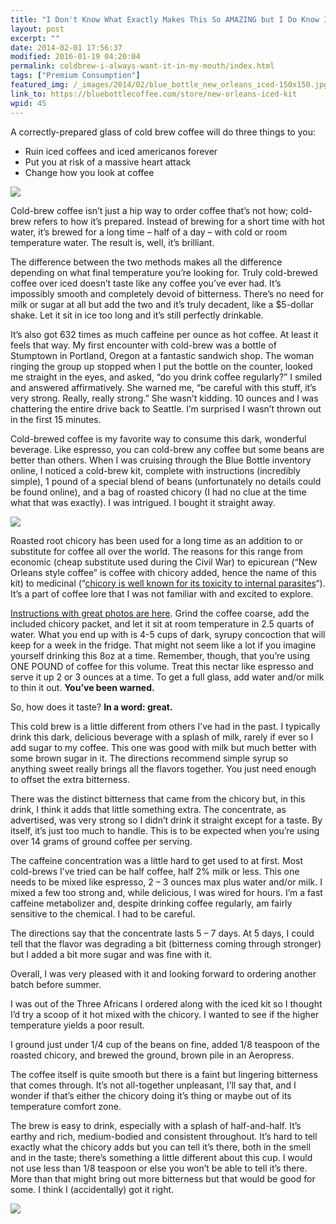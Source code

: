 ```yaml
---
title: "I Don't Know What Exactly Makes This So AMAZING but I Do Know I Always Want It In My Mouth"
layout: post
excerpt: ""
date: 2014-02-01 17:56:37
modified: 2016-01-19 04:20:04
permalink: coldbrew-i-always-want-it-in-my-mouth/index.html
tags: ["Premium Consumption"]
featured_img: /_images/2014/02/blue_bottle_new_orleans_iced-150x150.jpg
link_to: https://bluebottlecoffee.com/store/new-orleans-iced-kit
wpid: 45
---
```



A correctly-prepared glass of cold brew coffee will do three things to you:

- Ruin iced coffees and iced americanos forever
- Put you at risk of a massive heart attack
- Change how you look at coffee

![](/_images/2014/02/blue_bottle_new_orleans_iced.jpg)

Cold-brew coffee isn’t just a hip way to order coffee that’s not how; cold-brew refers to how it’s prepared. Instead of brewing for a short time with hot water, it’s brewed for a long time – half of a day – with cold or room temperature water. The result is, well, it’s brilliant.

The difference between the two methods makes all the difference depending on what final temperature you’re looking for. Truly cold-brewed coffee over iced doesn’t taste like any coffee you’ve ever had. It’s impossibly smooth and completely devoid of bitterness. There’s no need for milk or sugar at all but add the two and it’s truly decadent, like a $5-dollar shake. Let it sit in ice too long and it’s still perfectly drinkable.

It’s also got 632 times as much caffeine per ounce as hot coffee. At least it feels that way. My first encounter with cold-brew was a bottle of Stumptown in Portland, Oregon at a fantastic sandwich shop. The woman ringing the group up stopped when I put the bottle on the counter, looked me straight in the eyes, and asked, “do you drink coffee regularly?” I smiled and answered affirmatively. She warned me, “be careful with this stuff, it’s very strong. Really, really strong.” She wasn’t kidding. 10 ounces and I was chattering the entire drive back to Seattle. I’m surprised I wasn’t thrown out in the first 15 minutes.

Cold-brewed coffee is my favorite way to consume this dark, wonderful beverage. Like espresso, you can cold-brew any coffee but some beans are better than others. When I was cruising through the Blue Bottle inventory online, I noticed a cold-brew kit, complete with instructions (incredibly simple), 1 pound of a special blend of beans (unfortunately no details could be found online), and a bag of roasted chicory (I had no clue at the time what that was exactly). I was intrigued. I bought it straight away.

![](/_images/2014/02/IMG_1416-e1420169647545.jpg)

Roasted root chicory has been used for a long time as an addition to or substitute for coffee all over the world. The reasons for this range from economic (cheap substitute used during the Civil War) to epicurean (“New Orleans style coffee” is coffee with chicory added, hence the name of this kit) to medicinal (“[chicory is well known for its toxicity to internal parasites](http://en.wikipedia.org/wiki/Chicory)“). It’s a part of coffee lore that I was not familiar with and excited to explore.

[Instructions with great photos are here](https://bluebottlecoffee.com/preparation-guides/new-orleans-iced). Grind the coffee coarse, add the included chicory packet, and let it sit at room temperature in 2.5 quarts of water. What you end up with is 4-5 cups of dark, syrupy concoction that will keep for a week in the fridge. That might not seem like a lot if you imagine yourself drinking this 8oz at a time. Remember, though, that you’re using ONE POUND of coffee for this volume. Treat this nectar like espresso and serve it up 2 or 3 ounces at a time. To get a full glass, add water and/or milk to thin it out. **You’ve been warned.**

So, how does it taste? **In a word: great.**

This cold brew is a little different from others I’ve had in the past. I typically drink this dark, delicious beverage with a splash of milk, rarely if ever so I add sugar to my coffee. This one was good with milk but much better with some brown sugar in it. The directions recommend simple syrup so anything sweet really brings all the flavors together. You just need enough to offset the extra bitterness.

There was the distinct bitterness that came from the chicory but, in this drink, I think it adds that little something extra. The concentrate, as advertised, was very strong so I didn’t drink it straight except for a taste. By itself, it’s just too much to handle. This is to be expected when you’re using over 14 grams of ground coffee per serving.

The caffeine concentration was a little hard to get used to at first. Most cold-brews I’ve tried can be half coffee, half 2% milk or less. This one needs to be mixed like espresso, 2 – 3 ounces max plus water and/or milk. I mixed a few too strong and, while delicious, I was wired for hours. I’m a fast caffeine metabolizer and, despite drinking coffee regularly, am fairly sensitive to the chemical. I had to be careful.

The directions say that the concentrate lasts 5 – 7 days. At 5 days, I could tell that the flavor was degrading a bit (bitterness coming through stronger) but I added a bit more sugar and was fine with it.

Overall, I was very pleased with it and looking forward to ordering another batch before summer.

I was out of the Three Africans I ordered along with the iced kit so I thought I’d try a scoop of it hot mixed with the chicory. I wanted to see if the higher temperature yields a poor result.

I ground just under 1/4 cup of the beans on fine, added 1/8 teaspoon of the roasted chicory, and brewed the ground, brown pile in an Aeropress.

The coffee itself is quite smooth but there is a faint but lingering bitterness that comes through. It’s not all-together unpleasant, I’ll say that, and I wonder if that’s either the chicory doing it’s thing or maybe out of its temperature comfort zone.

The brew is easy to drink, especially with a splash of half-and-half. It’s earthy and rich, medium-bodied and consistent throughout. It’s hard to tell exactly what the chicory adds but you can tell it’s there, both in the smell and in the taste; there’s something a little different about this cup. I would not use less than 1/8 teaspoon or else you won’t be able to tell it’s there. More than that might bring out more bitterness but that would be good for some. I think I (accidentally) got it right.

![](/_images/2015/02/pc_logo_023.png)
